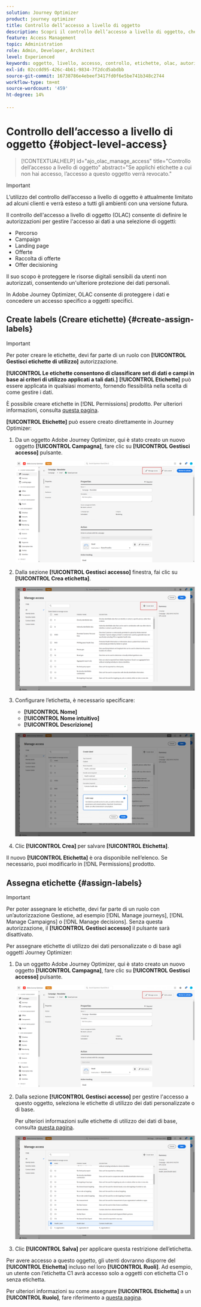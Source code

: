 ```yaml
---
solution: Journey Optimizer
product: journey optimizer
title: Controllo dell’accesso a livello di oggetto
description: Scopri il controllo dell’accesso a livello di oggetto, che consente di definire le autorizzazioni per gestire l’accesso ai dati per una selezione di oggetti
feature: Access Management
topic: Administration
role: Admin, Developer, Architect
level: Experienced
keywords: oggetto, livello, accesso, controllo, etichette, olac, autorizzazione
exl-id: 02ccdd95-426c-4b61-9834-7f2dcd5abdbb
source-git-commit: 16738786e4ebeef3417fd0f6e5be741b348c2744
workflow-type: tm+mt
source-wordcount: '459'
ht-degree: 14%

---
```


# Controllo dell’accesso a livello di oggetto {#object-level-access}

>[!CONTEXTUALHELP]
>id="ajo_olac_manage_access"
>title="Controllo dell’accesso a livello di oggetto"
>abstract="Se applichi etichette a cui non hai accesso, l’accesso a questo oggetto verrà revocato."

>[!IMPORTANT]
>
>L’utilizzo del controllo dell’accesso a livello di oggetto è attualmente limitato ad alcuni clienti e verrà esteso a tutti gli ambienti con una versione futura.

Il controllo dell&#39;accesso a livello di oggetto (OLAC) consente di definire le autorizzazioni per gestire l&#39;accesso ai dati a una selezione di oggetti:

* Percorso
* Campaign
* Landing page
* Offerte
* Raccolta di offerte
* Offer decisioning

Il suo scopo è proteggere le risorse digitali sensibili da utenti non autorizzati, consentendo un&#39;ulteriore protezione dei dati personali.

In Adobe Journey Optimizer, OLAC consente di proteggere i dati e concedere un accesso specifico a oggetti specifici.

## Create labels (Creare etichette) {#create-assign-labels}

>[!IMPORTANT]
>
>Per poter creare le etichette, devi far parte di un ruolo con **[!UICONTROL Gestisci etichette di utilizzo]** autorizzazione.

**[!UICONTROL Le etichette consentono di classificare set di dati e campi in base ai criteri di utilizzo applicati a tali dati.]** **[!UICONTROL Etichette]** può essere applicata in qualsiasi momento, fornendo flessibilità nella scelta di come gestire i dati.

È possibile creare etichette in [!DNL Permissions] prodotto. Per ulteriori informazioni, consulta [questa pagina](https://experienceleague.adobe.com/docs/experience-platform/access-control/abac/permissions-ui/labels.html).

**[!UICONTROL Etichette]** può essere creato direttamente in Journey Optimizer:

1. Da un oggetto Adobe Journey Optimizer, qui è stato creato un nuovo oggetto **[!UICONTROL Campagna]**, fare clic su **[!UICONTROL Gestisci accesso]** pulsante.

   ![](assets/olac_1.png)

1. Dalla sezione **[!UICONTROL Gestisci accesso]** finestra, fai clic su **[!UICONTROL Crea etichetta]**.

   ![](assets/olac_2.png)

1. Configurare l’etichetta, è necessario specificare:
   * **[!UICONTROL Nome]**
   * **[!UICONTROL Nome intuitivo]**
   * **[!UICONTROL Descrizione]**

   ![](assets/olac_3.png)

1. Clic **[!UICONTROL Crea]** per salvare **[!UICONTROL Etichetta]**.

Il nuovo **[!UICONTROL Etichetta]** è ora disponibile nell’elenco. Se necessario, puoi modificarlo in [!DNL Permissions] prodotto.

## Assegna etichette {#assign-labels}

>[!IMPORTANT]
>
>Per poter assegnare le etichette, devi far parte di un ruolo con un’autorizzazione Gestione, ad esempio [!DNL Manage journeys], [!DNL Manage Campaigns] o [!DNL Manage decisions]. Senza questa autorizzazione, il **[!UICONTROL Gestisci accesso]** il pulsante sarà disattivato.

Per assegnare etichette di utilizzo dei dati personalizzate o di base agli oggetti Journey Optimizer:

1. Da un oggetto Adobe Journey Optimizer, qui è stato creato un nuovo oggetto **[!UICONTROL Campagna]**, fare clic su **[!UICONTROL Gestisci accesso]** pulsante.

   ![](assets/olac_1.png)

1. Dalla sezione **[!UICONTROL Gestisci accesso]** per gestire l&#39;accesso a questo oggetto, seleziona le etichette di utilizzo dei dati personalizzate o di base.

   Per ulteriori informazioni sulle etichette di utilizzo dei dati di base, consulta [questa pagina](https://experienceleague.adobe.com/docs/experience-platform/data-governance/labels/reference.html).

   ![](assets/olac_4.png)

1. Clic **[!UICONTROL Salva]** per applicare questa restrizione dell’etichetta.

Per avere accesso a questo oggetto, gli utenti dovranno disporre del **[!UICONTROL Etichetta]** incluso nel loro **[!UICONTROL Ruoli]**.
Ad esempio, un utente con l’etichetta C1 avrà accesso solo a oggetti con etichetta C1 o senza etichetta.

Per ulteriori informazioni su come assegnare **[!UICONTROL Etichetta]** a un **[!UICONTROL Ruolo]**, fare riferimento a [questa pagina](https://experienceleague.adobe.com/docs/experience-platform/access-control/abac/permissions-ui/permissions.html?lang=en#manage-labels-for-a-role).
